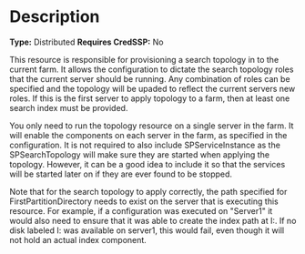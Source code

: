# Description

**Type:** Distributed
**Requires CredSSP:** No

This resource is responsible for provisioning a search topology in to the
current farm. It allows the configuration to dictate the search topology roles
that the current server should be running. Any combination of roles can be
specified and the topology will be upaded to reflect the current servers new
roles. If this is the first server to apply topology to a farm, then at least
one search index must be provided.

You only need to run the topology resource on a single server in the farm.
It will enable the components on each server in the farm, as specified in
the configuration. It is not required to also include SPServiceInstance as
the SPSearchTopology will make sure they are started when applying the
topology. However, it can be a good idea to include it so that the services
will be started later on if they are ever found to be stopped.

Note that for the search topology to apply correctly, the path specified for
FirstPartitionDirectory needs to exist on the server that is executing this
resource. For example, if a configuration was executed on "Server1" it would
also need to ensure that it was able to create the index path at I:\. If no
disk labeled I: was available on server1, this would fail, even though it will
not hold an actual index component.
